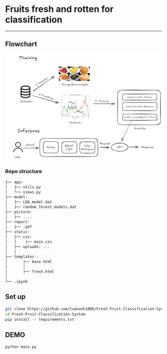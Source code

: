 # Fruits fresh and rotten for classification
----
## Flowchart 
<img src = "./picture/2.png" alt ="flowchart" width = "700"/>

### Repo structure
```
├── app: 
│   ├── utils.py
│   └── views.py
├── model:
│   ├── LDA_model.dat
│   ├── random_forest_models.dat
├── picture: 
│   ├── ....
├── report:
│   ├── .pdf
├── static:
│   ├── css:
│   │    ├── main.css
│   ├── uploads: ...
│   │ 
├── templates :
│       ├── base.html
│       │    
│       ├── fresh.html
│ 
└── .ipynb      
```
## Set up
```bash
git clone https://github.com/tuananh1006/Fresh-Fruit-Classification-System.git
cd Fresh-Fruit-Classification-System
pip install -r requirements.txt
```
## DEMO
```DEMO
python main.py
```


